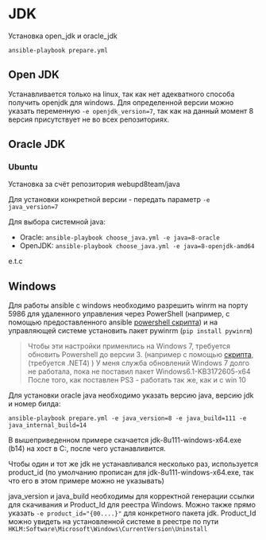 # JDK

Установка open_jdk и oracle_jdk

    ansible-playbook prepare.yml

## Open JDK

Устанавливается только на linux, так как нет адекватного способа получить openjdk для windows.
Для определенной версии можно указать переменную `-e openjdk_version=7`, так как на данный момент 8 версия присутствует не во всех репозиториях.

## Oracle JDK

### Ubuntu

Установка за счёт репозитория webupd8team/java

Для установки конкретной версии - передать параметр `-e java_version=7`

Для выбора системной java:

+ Oracle: `ansible-playbook choose_java.yml -e java=8-oracle`
+ OpenJDK: `ansible-playbook choose_java.yml -e java=8-openjdk-amd64`

e.t.c

## Windows

Для работы ansible с windows необходимо разрешить winrm на порту 5986 для удаленного управления через PowerShell (например, с помощью предоставленного ansible [powershell скрипта](https://github.com/ansible/ansible/blob/devel/examples/scripts/ConfigureRemotingForAnsible.ps1)) и на управляющей системе установить пакет pywinrm (`pip install pywinrm`)

> Чтобы эти настройки применлись на Windows 7, требуется обновить Powershell до версии 3. (например с помощью [скрипта](https://github.com/ansible/ansible/blob/devel/examples/scripts/upgrade_to_ps3.ps1), (требуется .NET4) )
> У меня служба обновлений Windows 7 долго не работала, пока не поставил пакет Windows6.1-KB3172605-x64
> После того, как поставлен PS3 - работать так же, как и с win 10

Для установки oracle java необходимо указать версию java, версию jdk и номер билда:

    ansible-playbook prepare.yml -e java_version=8 -e java_build=111 -e java_internal_build=14

В вышеприведенном примере скачается jdk-8u111-windows-x64.exe (b14) на хост в C:\, после чего устанавливится.

Чтобы один и тот же jdk не устанавливался несколько раз, используется product_id (по умолчанию прописан для jdk-8u111-windows-x64.exe, так что его в этом примере можно не указывать)

java_version и java_build необходимы для корректной генерации ссылки для скачивания и Product_Id для реестра Windows. Можно также прямо указать `-e product_id="{00....}"` для конкретного пакета jdk.
Product_Id можно увидеть на установленной системе в реестре по пути `HKLM:Software\Microsoft\Windows\CurrentVersion\Uninstall`
